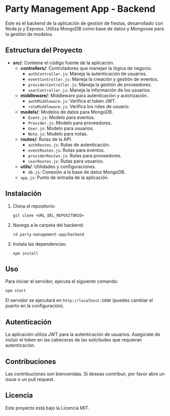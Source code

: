 # Party Management App - Backend

Este es el backend de la aplicación de gestión de fiestas, desarrollado con Node.js y Express. Utiliza MongoDB como base de datos y Mongoose para la gestión de modelos.

## Estructura del Proyecto

- **src/**: Contiene el código fuente de la aplicación.
  - **controllers/**: Controladores que manejan la lógica de negocio.
    - `authController.js`: Maneja la autenticación de usuarios.
    - `eventController.js`: Maneja la creación y gestión de eventos.
    - `providerController.js`: Maneja la gestión de proveedores.
    - `userController.js`: Maneja la información de los usuarios.
  - **middleware/**: Middleware para autenticación y autorización.
    - `authMiddleware.js`: Verifica el token JWT.
    - `roleMiddleware.js`: Verifica los roles de usuario.
  - **models/**: Modelos de datos para MongoDB.
    - `Event.js`: Modelo para eventos.
    - `Provider.js`: Modelo para proveedores.
    - `User.js`: Modelo para usuarios.
    - `Note.js`: Modelo para notas.
  - **routes/**: Rutas de la API.
    - `authRoutes.js`: Rutas de autenticación.
    - `eventRoutes.js`: Rutas para eventos.
    - `providerRoutes.js`: Rutas para proveedores.
    - `userRoutes.js`: Rutas para usuarios.
  - **utils/**: Utilidades y configuraciones.
    - `db.js`: Conexión a la base de datos MongoDB.
  - `app.js`: Punto de entrada de la aplicación.

## Instalación

1. Clona el repositorio:
   ```
   git clone <URL_DEL_REPOSITORIO>
   ```

2. Navega a la carpeta del backend:
   ```
   cd party-management-app/backend
   ```

3. Instala las dependencias:
   ```
   npm install
   ```

## Uso

Para iniciar el servidor, ejecuta el siguiente comando:
```
npm start
```

El servidor se ejecutará en `http://localhost:5000` (puedes cambiar el puerto en la configuración).

## Autenticación

La aplicación utiliza JWT para la autenticación de usuarios. Asegúrate de incluir el token en las cabeceras de las solicitudes que requieran autenticación.

## Contribuciones

Las contribuciones son bienvenidas. Si deseas contribuir, por favor abre un issue o un pull request.

## Licencia

Este proyecto está bajo la Licencia MIT.
